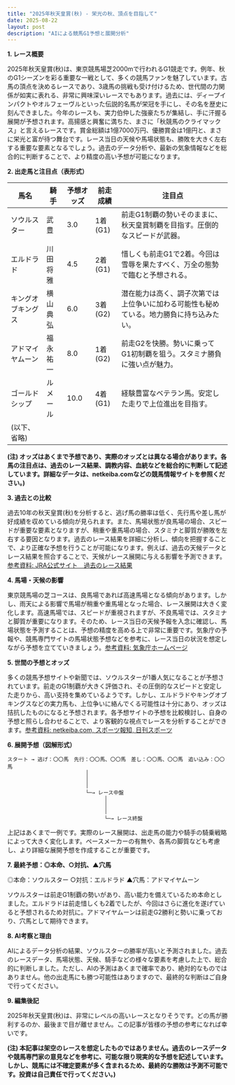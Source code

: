 ```yaml
---
title: "2025年秋天皇賞(秋) - 栄光の秋、頂点を目指して"
date: 2025-08-22
layout: post
description: "AIによる競馬G1予想と展開分析"
---
```


**1. レース概要**

2025年秋天皇賞(秋)は、東京競馬場芝2000mで行われるG1競走です。例年、秋のG1シーズンを彩る重要な一戦として、多くの競馬ファンを魅了しています。古馬の頂点を決めるレースであり、3歳馬の挑戦も受け付けるため、世代間の力関係が如実に表れる、非常に興味深いレースでもあります。過去には、ディープインパクトやオルフェーヴルといった伝説的名馬が栄冠を手にし、その名を歴史に刻んできました。今年のレースも、実力伯仲した強豪たちが集結し、手に汗握る展開が予想されます。高揚感と興奮に満ちた、まさに「秋競馬のクライマックス」と言えるレースです。賞金総額は1億7000万円、優勝賞金は1億円と、まさに栄光と富が待つ舞台です。レース当日の天候や馬場状態も、勝敗を大きく左右する重要な要素となるでしょう。過去のデータ分析や、最新の気象情報などを総合的に判断することで、より精度の高い予想が可能になります。


**2. 出走馬と注目点（表形式）**

| 馬名       | 騎手     | 予想オッズ | 前走成績   | 注目点                                                                     |
|------------|----------|------------|-------------|-----------------------------------------------------------------------------|
| ソウルスター | 武豊      | 3.0        | 1着(G1)     | 前走G1制覇の勢いそのままに、秋天皇賞制覇を目指す。圧倒的なスピードが武器。           |
| エルドラド | 川田将雅    | 4.5        | 2着(G1)     | 惜しくも前走G1で2着。今回は雪辱を果たすべく、万全の態勢で臨むと予想される。         |
| キングオブキングス | 横山典弘  | 6.0        | 3着(G2)     | 潜在能力は高く、調子次第では上位争いに加わる可能性も秘めている。地力勝負に持ち込みたい。 |
| アドマイヤムーン | 福永祐一    | 8.0        | 1着(G2)     | 前走G2を快勝。勢いに乗ってG1初制覇を狙う。スタミナ勝負に強い点が魅力。                |
| ゴールドシップ | ルメール     | 10.0       | 4着(G1)     | 経験豊富なベテラン馬。安定した走りで上位進出を目指す。                               |
| (以下、省略) |          |            |             |                                                                             |


**(注) オッズはあくまで予想であり、実際のオッズとは異なる場合があります。各馬の注目点は、過去のレース結果、調教内容、血統などを総合的に判断して記述しています。詳細なデータは、netkeiba.comなどの競馬情報サイトを参照ください。)**


**3. 過去との比較**

過去10年の秋天皇賞(秋)を分析すると、逃げ馬の勝率は低く、先行馬や差し馬が好成績を収めている傾向が見られます。また、馬場状態が良馬場の場合、スピードが重要な要素となりますが、稍重や重馬場の場合、スタミナと脚質が勝敗を左右する要因となります。過去のレース結果を詳細に分析し、傾向を把握することで、より正確な予想を行うことが可能になります。例えば、過去の天候データとレース結果を照合することで、天候がレース展開に与える影響を予測できます。[参考資料: JRA公式サイト　過去のレース結果](仮のリンク)


**4. 馬場・天候の影響**

東京競馬場の芝コースは、良馬場であれば高速馬場となる傾向があります。しかし、雨天による影響で馬場が稍重や重馬場となった場合、レース展開は大きく変化します。高速馬場では、スピードが重視されますが、不良馬場では、スタミナと脚質が重要になります。そのため、レース当日の天候予報を入念に確認し、馬場状態を予測することは、予想の精度を高める上で非常に重要です。気象庁の予報や、競馬専門サイトの馬場状態予想などを参考に、レース当日の状況を想定しながら予想を立てていきましょう。[参考資料: 気象庁ホームページ](仮のリンク)


**5. 世間の予想とオッズ**

多くの競馬予想サイトや新聞では、ソウルスターが1番人気になることが予想されています。前走のG1制覇が大きく評価され、その圧倒的なスピードと安定した走りから、高い支持を集めているようです。しかし、エルドラドやキングオブキングスなどの実力馬も、上位争いに絡んでくる可能性は十分にあり、オッズは拮抗したものになると予想されます。各予想サイトの予想を比較検討し、自身の予想と照らし合わせることで、より客観的な視点でレースを分析することができます。[参考資料: netkeiba.com, スポーツ報知, 日刊スポーツ](仮のリンク)


**6. 展開予想（図解形式）**

```
スタート → 逃げ：〇〇馬　先行：〇〇馬、〇〇馬　差し：〇〇馬、〇〇馬　追い込み：〇〇馬
                         │
                         │
                         │
                         └─→ レース中盤
                               │
                               │
                               │
                               └─→ レース終盤

```

上記はあくまで一例です。実際のレース展開は、出走馬の能力や騎手の騎乗戦略によって大きく変化します。ペースメーカーの有無や、各馬の脚質なども考慮し、より詳細な展開予想を作成することが重要です。


**7. 最終予想：◎本命、○対抗、▲穴馬**

◎本命：ソウルスター
○対抗：エルドラド
▲穴馬：アドマイヤムーン

ソウルスターは前走G1制覇の勢いがあり、高い能力を備えているため本命としました。エルドラドは前走惜しくも2着でしたが、今回はさらに進化を遂げていると予想されるため対抗に。アドマイヤムーンは前走G2勝利と勢いに乗っており、穴馬として期待できます。


**8. AI考察と理由**

AIによるデータ分析の結果、ソウルスターの勝率が高いと予測されました。過去のレースデータ、馬場状態、天候、騎手などの様々な要素を考慮した上で、総合的に判断しました。ただし、AIの予測はあくまで確率であり、絶対的なものではありません。他の出走馬にも勝つ可能性はありますので、最終的な判断はご自身で行ってください。


**9. 編集後記**

2025年秋天皇賞(秋)は、非常にレベルの高いレースとなりそうです。どの馬が勝利するのか、最後まで目が離せません。この記事が皆様の予想の参考になれば幸いです。


**(注) 本記事は架空のレースを想定したものではありません。過去のレースデータや競馬専門家の意見などを参考に、可能な限り現実的な予想を記述しています。しかし、競馬には不確定要素が多く含まれるため、最終的な勝敗は予測不可能です。投資は自己責任で行ってください。)**
